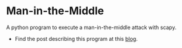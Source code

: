 # Man-in-the-Middle
A python program to execute a man-in-the-middle attack with scapy.
* Find the post describing this program at this <a href="https://glebpromokhov.wordpress.com/2016/06/26/a-man-in-the-middle-program-on-osx/">blog</a>.
